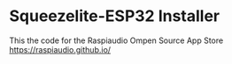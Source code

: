 # Squeezelite-ESP32 Installer

This the code for the Raspiaudio Ompen Source App Store  https://raspiaudio.github.io/


